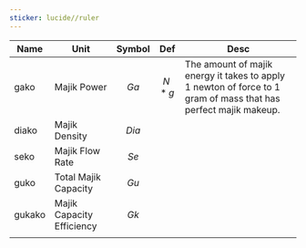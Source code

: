 ```yaml
---
sticker: lucide//ruler
---
```



| Name   | Unit                      | Symbol    | Def       | Desc                                                                                                            |
| ------ | ------------------------- | --------- | --------- | --------------------------------------------------------------------------------------------------------------- |
| gako   | Majik Power               | $$ Ga $$  | $$ N*g $$ | The amount of majik energy it takes to apply 1 newton of force to 1 gram of mass that has perfect majik makeup. |
| diako  | Majik Density             | $$ Dia $$ | $$ $$     |                                                                                                                 |
| seko   | Majik Flow Rate           | $$ Se $$  |           |                                                                                                                 |
| guko   | Total Majik Capacity      | $$ Gu $$  |           |                                                                                                                 |
| gukako | Majik Capacity Efficiency | $$ Gk $$  |           |                                                                                                                 |
|        |                           |           |           |                                                                                                                 |
